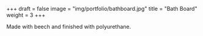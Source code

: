 +++
draft = false
image = "img/portfolio/bathboard.jpg"
title = "Bath Board"
weight = 3
+++

<!--more-->

Made with beech and finished with polyurethane.